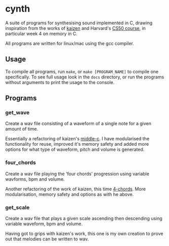 # cynth

A suite of programs for synthesising sound implemented in C, drawing inspiration from the works of [kaizen](https://kaizen.place/music-tails/writing-wav-files-in-c-659462b3cc1c84922166019e) and Harvard's [CS50 course](https://www.edx.org/cs50), in particular week 4 on memory in C.

All programs are written for linux/mac using the gcc compiler.

## Usage
To compile all programs, run `make`, or `make [PROGRAM_NAME]` to compile one specifically. To see full usage look in the `docs` directory, or run the programs without arguments to print the usage to the console.

## Programs

### get_wave
Create a wav file consisting of a waveform of a single note for a given amount of time.

Essentially a refactoring of kaizen's [middle-c](https://kaizen.place/music-tails/writing-wav-files-in-c-659462b3cc1c84922166019e). I have modularised the functionality for reuse, improved it's memory safety and added more options for what type of waveform, pitch and volume is generated.

### four_chords
Create a wav file playing the 'four chords' progression using variable wavforms, bpm and volume.

Another refactoring of the work of kaizen, this time [4-chords](https://kaizen.place/music-tails/writing-wav-files-in-c-630150ea1b3ccbc86a636770). More modularisation, memory safety and options as with he above.

### get_scale
Create a wav file that plays a given scale ascending then descending using variable waveform, bpm and volume.

Having got to grips with kaizen's work, this one is my own creation to prove out that melodies can be written to wav.